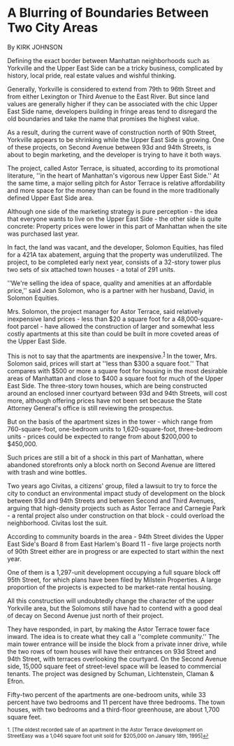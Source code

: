 A Blurring of Boundaries Between Two City Areas
===
By KIRK JOHNSON

Defining the exact border between Manhattan neighborhoods such as Yorkville and the Upper East Side can be a tricky business, complicated by history, local pride, real estate values and wishful thinking.

Generally, Yorkville is considered to extend from 79th to 96th Street and from either Lexington or Third Avenue to the East River. But since land values are generally higher if they can be associated with the chic Upper East Side name, developers building in fringe areas tend to disregard the old boundaries and take the name that promises the highest value.

As a result, during the current wave of construction north of 90th Street, Yorkville appears to be shrinking while the Upper East Side is growing. One of these projects, on Second Avenue between 93d and 94th Streets, is about to begin marketing, and the developer is trying to have it both ways.

The project, called Astor Terrace, is situated, according to its promotional literature, ''in the heart of Manhattan's vigorous new Upper East Side.'' At the same time, a major selling pitch for Astor Terrace is relative affordability and more space for the money than can be found in the more traditionally defined Upper East Side area.

Although one side of the marketing strategy is pure perception - the idea that everyone wants to live on the Upper East Side - the other side is quite concrete: Property prices were lower in this part of Manhattan when the site was purchased last year.

In fact, the land was vacant, and the developer, Solomon Equities, has filed for a 421A tax abatement, arguing that the property was underutilized. The project, to be completed early next year, consists of a 32-story tower plus two sets of six attached town houses - a total of 291 units.

''We're selling the idea of space, quality and amenities at an affordable price,'' said Jean Solomon, who is a partner with her husband, David, in Solomon Equities.

Mrs. Solomon, the project manager for Astor Terrace, said relatively inexpensive land prices - less than $20 a square foot for a 48,000-square- foot parcel - have allowed the construction of larger and somewhat less costly apartments at this site than could be built in more coveted areas of the Upper East Side.

This is not to say that the apartments are inexpensive.<sup><a href="#fn1" id="ref1">1</a></sup> In the tower, Mrs. Solomon said, prices will start at ''less than $300 a square foot.'' That compares with $500 or more a square foot for housing in the most desirable areas of Manhattan and close to $400 a square foot for much of the Upper East Side. The three-story town houses, which are being constructed around an enclosed inner courtyard between 93d and 94th Streets, will cost more, although offering prices have not been set because the State Attorney General's office is still reviewing the prospectus.

But on the basis of the apartment sizes in the tower - which range from 760-square-foot, one-bedroom units to 1,620-square-foot, three-bedroom units - prices could be expected to range from about $200,000 to $450,000.

Such prices are still a bit of a shock in this part of Manhattan, where abandoned storefronts only a block north on Second Avenue are littered with trash and wine bottles.

Two years ago Civitas, a citizens' group, filed a lawsuit to try to force the city to conduct an environmental impact study of development on the block between 93d and 94th Streets and between Second and Third Avenues, arguing that high-density projects such as Astor Terrace and Carnegie Park - a rental project also under construction on that block - could overload the neighborhood. Civitas lost the suit.

According to community boards in the area - 94th Street divides the Upper East Side's Board 8 from East Harlem's Board 11 - five large projects north of 90th Street either are in progress or are expected to start within the next year.

One of them is a 1,297-unit development occupying a full square block off 95th Street, for which plans have been filed by Milstein Properties. A large proportion of the projects is expected to be market-rate rental housing.

All this construction will undoubtedly change the character of the upper Yorkville area, but the Solomons still have had to contend with a good deal of decay on Second Avenue just north of their project.

They have responded, in part, by making the Astor Terrace tower face inward. The idea is to create what they call a ''complete community.'' The main tower entrance will be inside the block from a private inner drive, while the two rows of town houses will have their entrances on 93d Street and 94th Street, with terraces overlooking the courtyard. On the Second Avenue side, 15,000 square feet of street-level space will be leased to commercial tenants. The project was designed by Schuman, Lichtenstein, Claman & Efron.

Fifty-two percent of the apartments are one-bedroom units, while 33 percent have two bedrooms and 11 percent have three bedrooms. The town houses, with two bedrooms and a third-floor greenhouse, are about 1,700 square feet.

<sup id="fn1">1. [The oldest recorded sale of an apartment in the Astor Terrace development on StreetEasy was a 1,046 square foot unit sold for $205,000 on January 18th, 1995]<a href="#ref1" title="Jump back to footnote 1 in the text.">↩</a></sup>
